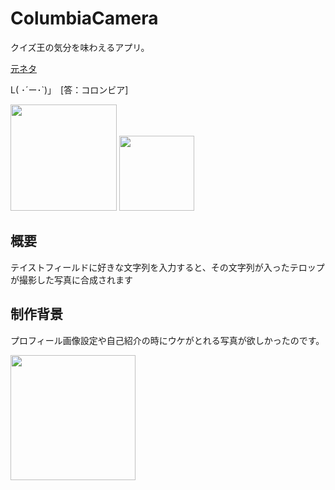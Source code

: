 # ColumbiaCamera
クイズ王の気分を味わえるアプリ。　

[元ネタ](https://dic.pixiv.net/a/%E3%82%B3%E3%83%AD%E3%83%B3%E3%83%93%E3%82%A2#h2_2)

L( ･´ー･`)」　[答：コロンビア]

<img src="https://user-images.githubusercontent.com/50735539/109390536-968df980-7955-11eb-861f-579cc8e6b48d.PNG" width="170px">


<img src="https://user-images.githubusercontent.com/50735539/109390537-9a218080-7955-11eb-8397-f71d90eddb95.PNG" width="120px">

## 概要
テイストフィールドに好きな文字列を入力すると、その文字列が入ったテロップが撮影した写真に合成されます

## 制作背景
プロフィール画像設定や自己紹介の時にウケがとれる写真が欲しかったのです。

<img src="https://user-images.githubusercontent.com/50735539/103475318-922edf80-4def-11eb-9191-5cae4b6bc022.png" width="200px">

